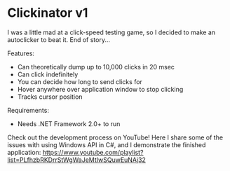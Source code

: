 # Clickinator v1
I was a little mad at a click-speed testing game, so I decided to make an autoclicker to beat it.
End of story...

Features:
- Can theoretically dump up to 10,000 clicks in 20 msec
- Can click indefinitely
- You can decide how long to send clicks for
- Hover anywhere over application window to stop clicking
- Tracks cursor position

Requirements:
- Needs .NET Framework 2.0+ to run

Check out the development process on YouTube!
Here I share some of the issues with using Windows API in C#, and I demonstrate the finished application: https://www.youtube.com/playlist?list=PLfhzbRKDrrStWgWaJeMtIwSQuwEuNAj32
